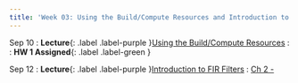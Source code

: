 ```yaml
---
title: 'Week 03: Using the Build/Compute Resources and Introduction to FIR Filters'
---
```


Sep 10
: **Lecture**{: .label .label-purple }[Using the Build/Compute Resources](#)
  : [](#)
: **HW 1 Assigned**{: .label .label-green }

Sep 12
: **Lecture**{: .label .label-purple }[Introduction to FIR Filters](#)
  : [Ch 2 - ](../assets/pp4fpgas.pdf)
